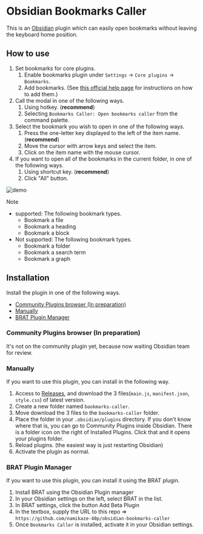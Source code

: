 # Obsidian Bookmarks Caller

This is an [Obsidian](https://obsidian.md/) plugin which can easily open bookmarks without leaving the keyboard home position.

## How to use

1. Set bookmarks for core plugins.
    1. Enable bookmarks plugin under `Settings` → `Core plugins` → `Bookmarks`.
    1. Add bookmarks. (See [this official help page](https://help.obsidian.md/Plugins/Bookmarks) for instructions on how to add them.)
1. Call the modal in one of the following ways.
    1. Using hotkey. (**recommend**)
    1. Selecting `Bookmarks Caller: Open bookmarks caller` from the command palette.
1. Select the bookmark you wish to open in one of the following ways.
    1. Press the one-letter key displayed to the left of the item name. (**recommend**)
    1. Move the cursor with arrow keys and select the item.
    1. Click on the item name with the mouse cursor.
1. If you want to open all of the bookmarks in the current folder, in one of the following ways.
    1. Using shortcut key. (**recommend**)
    1. Click "All" button.

![demo](https://raw.githubusercontent.com/namikaze-40p/obsidian-bookmarks-caller/main/demo/open-bookmarks.gif)

> [!NOTE]
>
> - supported: The following bookmark types.
>   - Bookmark a file
>   - Bookmark a heading
>   - Bookmark a block
> - Not supported: The following bookmark types.
>   - Bookmark a folder
>   - Bookmark a search term
>   - Bookmark a graph

## Installation

Install the plugin in one of the following ways.

- [Community Plugins browser (In preparation)](#community-plugins-browser-in-preparation)
- [Manually](#manually)
- [BRAT Plugin Manager](#brat-plugin-manager)

### Community Plugins browser (In preparation)

It's not on the community plugin yet, because now waiting Obsidian team for review.

### Manually

If you want to use this plugin, you can install in the following way.

1. Access to [Releases](https://github.com/namikaze-40p/obsidian-bookmarks-caller/releases), and download the 3 files(`main.js`, `manifest.json`, `style.css`) of latest version.
1. Create a new folder named `bookmarks-caller`.
1. Move download the 3 files to the `bookmarks-caller` folder.
1. Place the folder in your `.obsidian/plugins` directory. If you don't know where that is, you can go to Community Plugins inside Obsidian. There is a folder icon on the right of Installed Plugins. Click that and it opens your plugins folder.
1. Reload plugins. (the easiest way is just restarting Obsidian)
1. Activate the plugin as normal.

### BRAT Plugin Manager

If you want to use this plugin, you can install it using the BRAT plugin.

1. Install BRAT using the Obsidian Plugin manager
1. In your Obsidian settings on the left, select BRAT in the list.
1. In BRAT settings, click the button Add Beta Plugin
1. In the textbox, supply the URL to this repo => `https://github.com/namikaze-40p/obsidian-bookmarks-caller`
1. Once `Bookmarks Caller` is installed, activate it in your Obsidian settings.

